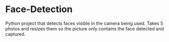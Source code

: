 # Face-Detection
Python project that detects faces visible in the camera being used. Takes 5 photos and resizes them so the picture only contains the face detected and captured.
